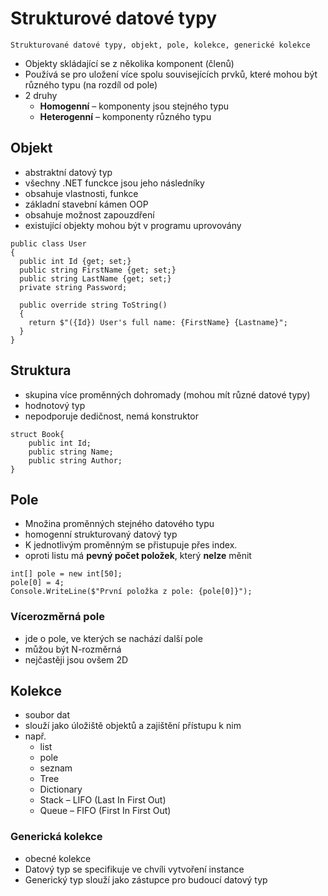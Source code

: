 # Strukturové datové typy

`Strukturované datové typy, objekt, pole, kolekce, generické kolekce`

- Objekty skládající se z několika komponent (členů)
- Používá se pro uložení více spolu souvisejících prvků, které mohou být různého typu (na rozdíl od pole)
- 2 druhy
  - **Homogenní** – komponenty jsou stejného typu
  - **Heterogenní** – komponenty různého typu

## Objekt

- abstraktní datový typ
- všechny .NET funckce jsou jeho následníky
- obsahuje vlastnosti, funkce
- základní stavební kámen OOP
- obsahuje možnost zapouzdření
- existující objekty mohou být v programu uprovovány

```CSharp
public class User
{
  public int Id {get; set;}
  public string FirstName {get; set;}
  public string LastName {get; set;}
  private string Password;

  public override string ToString()
  {
    return $"({Id}) User's full name: {FirstName} {Lastname}";
  }
}
```

## Struktura

- skupina více proměnných dohromady (mohou mít různé datové typy)
- hodnotový typ
- nepodporuje dedičnost, nemá konstruktor

```Csharp
struct Book{
    public int Id;
    public string Name;
    public string Author;
}
```

## Pole

- Množina proměnných stejného datového typu
- homogenní strukturovaný datový typ
- K jednotlivým proměnným se přistupuje přes index.
- oproti listu má **pevný počet položek**, který **nelze** měnit

```Csharp
int[] pole = new int[50];
pole[0] = 4;
Console.WriteLine($"První položka z pole: {pole[0]}");
```

### Vícerozměrná pole

- jde o pole, ve kterých se nachází další pole
- můžou být N-rozměrná
- nejčastěji jsou ovšem 2D

## Kolekce

- soubor dat
- slouží jako úložiště objektů a zajištění přístupu k nim
- např.
  - list
  - pole
  - seznam
  - Tree
  - Dictionary
  - Stack – LIFO (Last In First Out)
  - Queue – FIFO (First In First Out)

### Generická kolekce

- obecné kolekce
- Datový typ se specifikuje ve chvíli vytvoření instance
- Generický typ slouží jako zástupce pro budoucí datový typ
